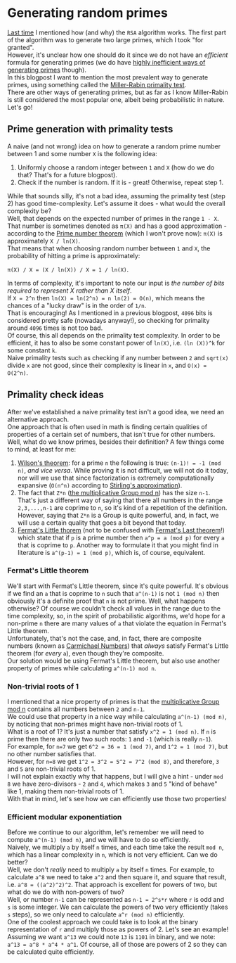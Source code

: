 # Generating random primes
[Last time](https://github.com/yo-yo-yo-jbo/rsa_math) I mentioned how (and why) the `RSA` algorithm works. The first part of the algorithm was to generate two large primes, which I took "for granted".  
However, it's unclear how one should do it since we do not have an *efficient* formula for generating primes (we do have [highly inefficient ways of generating primes](https://en.wikipedia.org/wiki/Formula_for_primes) though).  
In this blogpost I want to mention the most prevalent way to generate primes, using something called the [Miller-Rabin primality test](https://en.wikipedia.org/wiki/Miller%E2%80%93Rabin_primality_test).  
There are other ways of generating primes, but as far as I know Miller-Rabin is still considered the most popular one, albeit being probabilistic in nature. Let's go!

## Prime generation with primality tests
A naive (and not wrong) idea on how to generate a random prime number between 1 and some number `X` is the following idea:

1. Uniformly choose a random integer between `1` and `X` (how do we do that? That's for a future blogpost).
2. Check if the number is random. If it is - great! Otherwise, repeat step 1.

While that sounds silly, it's not a bad idea, assuming the primality test (step 2) has good time-complexity. Let's assume it does - what would the overall complexity be?  
Well, that depends on the expected number of primes in the range `1 - X`. That number is sometimes denoted as `π(X)` and has a good approximation - according to the [Prime number theorem](https://en.wikipedia.org/wiki/Prime_number_theorem) (which I won't prove now): `π(X)` is approximately `X / ln(X)`.  
That means that when choosing random number between `1` and `X`, the probability of hitting a prime is approximately:

`π(X) / X = (X / ln(X)) / X = 1 / ln(X)`.

In terms of complexity, it's important to note our input is *the number of bits required to represent X rather than X itself*.  
If `X = 2^n` then `ln(X) = ln(2^n) = n ln(2) = O(n)`, which means the chances of a "lucky draw" is in the order of `1/n`.  
That is encouraging! As I mentioned in a previous blogpost, `4096` bits is considered pretty safe (nowadays anyway!), so checking for primality around `4096` times is not too bad.  
Of course, this all depends on the primality test complexity. In order to be efficient, it has to also be some constant power of `ln(X)`, i.e. `(ln (X))^k` for some constant `k`.  
Naive primality tests such as checking if any number between `2` and `sqrt(x)` divide `x` are not good, since their complexity is linear in `x`, and `O(x) = O(2^n)`.  

## Primality check ideas
After we've established a naive primality test isn't a good idea, we need an alternative approach.  
One approach that is often used in math is finding certain qualities of properties of a certain set of numbers, that isn't true for other numbers.  
Well, what do we know primes, besides their definition? A few things come to mind, at least for me:
1. [Wilson's theorem](https://en.wikipedia.org/wiki/Wilson%27s_theorem): for a prime `n` the following is true: `(n-1)! = -1 (mod n)`, *and vice versa*. While proving it is not difficult, we will not do it today, nor will we use that since factorization is extremely computationally expansive (`O(n^n)` according to [Stirling's approximation](https://en.wikipedia.org/wiki/Stirling's_approximation)).
2. The fact that `Z*n` ([the multiplicative Group mod n](https://en.wikipedia.org/wiki/Multiplicative_group_of_integers_modulo_n)) has the size `n-1`. That's just a different way of saying that there all numbers in the range `2,3,...,n-1` are coprime to `n`, so it's kind of a repetition of the definition. However, saying that `Z*n` is a Group is quite powerful, and, in fact, we will use a certain quality that goes a bit beyond that today.
3. [Fermat's Little thorem](https://en.wikipedia.org/wiki/Fermat%27s_little_theorem) (not to be confused with [Fermat's Last theorem](https://en.wikipedia.org/wiki/Fermat's_Last_Theorem)!) which state that if `p` is a prime number then `a^p = a (mod p)` for every `a` that is coprime to `p`. Another way to formulate it that you might find in literature is `a^(p-1) = 1 (mod p)`, which is, of course, equivalent.

### Fermat's Little theorem
We'll start with Fermat's Little theorem, since it's quite powerful. It's obvious if we find an `a` that is coprime to `n` such that `a^(n-1)` is not `1 (mod n)` then obviously it's a definite proof that `n` is not prime. Well, what happens otherwise? Of course we couldn't check all values in the range due to the time complexity, so, in the spirit of probabilistic algorithms, we'd hope for a non-prime `n` there are many values of `a` that violate the equation in Fermat's Little theorem.  
Unfortunately, that's not the case, and, in fact, there are composite numbers (known as [Carmichael Numbers](https://mathworld.wolfram.com/CarmichaelNumber.html)) that *always* satisfy Fermat's Little theorem (for *every* `a`), even though they're composite.  
Our solution would be using Fermat's Little theorem, but also use another property of primes while calculating `a^(n-1) mod n`.

### Non-trivial roots of 1
I mentioned that a nice property of primes is that the [multiplicative Group mod n](https://en.wikipedia.org/wiki/Multiplicative_group_of_integers_modulo_n) contains all numbers between `2` and `n-1`.  
We could use that property in a nice way while calculating `a^(n-1) (mod n)`, by noticing that non-primes might have non-trivial roots of 1.  
What is a root of 1? It's just a number that satisfy `x^2 = 1 (mod n)`. If `n` is prime then there are only two such roots: `1` and `-1` (which is really `n-1`).  
For example, for `n=7` we get `6^2 = 36 = 1 (mod 7)`, and `1^2 = 1 (mod 7)`, but no other number satisfies that.  
However, for `n=8` we get `1^2 = 3^2 = 5^2 = 7^2 (mod 8)`, and therefore, `3` and `5` are non-trivial roots of 1.  
I will not explain exactly why that happens, but I will give a hint - under `mod 8` we have zero-divisors - `2` and `4`, which makes `3` and `5` "kind of behave" like 1, making them non-trivial roots of 1.  
With that in mind, let's see how we can efficiently use those two properties!

### Efficient modular exponentiation
Before we continue to our algorithm, let's remember we will need to compute `a^(n-1) (mod n)`, and we will have to do so efficiently.  
Naively, we multiply `a` by itself `n` times, and each time take the result `mod n`, which has a linear complexity in `n`, which is not very efficient. Can we do better?  
Well, we don't *really* need to multiply `a` by itself `n` times. For example, to calculate `a^8` we need to take `a^2` and then square it, and square that result, i.e. `a^8 = ((a^2)^2)^2`. That approach is excellent for powers of two, but what do we do with non-powers of two?  
Well, or number `n-1` can be represented as `n-1 = 2^s*r` where `r` is odd and `s` is some integer. We can calculate the powers of two very efficiently (takes `s` steps), so we only need to calculate `a^r (mod n)` efficiently.  
One of the coolest approach we could take is to look at the binary representation of `r` and multiply those as powers of 2. Let's see an example!  
Assuming we want `a^13` we could note `13` is `1101` in binary, and we note: `a^13 = a^8 * a^4 * a^1`. Of course, all of those are powers of 2 so they can be calculated quite efficiently.



